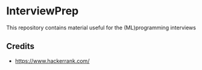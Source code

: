 # InterviewPrep
This repository contains material useful for the (ML)programming interviews 

## Credits
* https://www.hackerrank.com/
